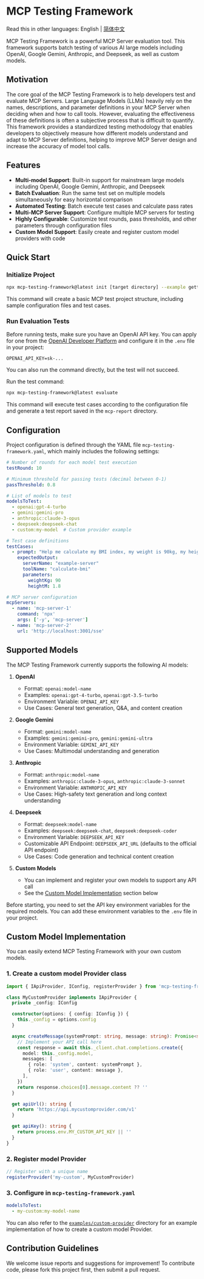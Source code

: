 # MCP Testing Framework

Read this in other languages: English | [简体中文](./README_zh-CN.MD)

MCP Testing Framework is a powerful MCP Server evaluation tool. This framework supports batch testing of various AI large models including OpenAI, Google Gemini, Anthropic, and Deepseek, as well as custom models.

## Motivation

The core goal of the MCP Testing Framework is to help developers test and evaluate MCP Servers. Large Language Models (LLMs) heavily rely on the names, descriptions, and parameter definitions in your MCP Server when deciding when and how to call tools. However, evaluating the effectiveness of these definitions is often a subjective process that is difficult to quantify. This framework provides a standardized testing methodology that enables developers to objectively measure how different models understand and adapt to MCP Server definitions, helping to improve MCP Server design and increase the accuracy of model tool calls.

## Features

- **Multi-model Support**: Built-in support for mainstream large models including OpenAI, Google Gemini, Anthropic, and Deepseek
- **Batch Evaluation**: Run the same test set on multiple models simultaneously for easy horizontal comparison
- **Automated Testing**: Batch execute test cases and calculate pass rates
- **Multi-MCP Server Support**: Configure multiple MCP servers for testing
- **Highly Configurable**: Customize test rounds, pass thresholds, and other parameters through configuration files
- **Custom Model Support**: Easily create and register custom model providers with code

## Quick Start

### Initialize Project

```bash
npx mcp-testing-framework@latest init [target directory] --example getting-started
```

This command will create a basic MCP test project structure, including sample configuration files and test cases.

### Run Evaluation Tests

Before running tests, make sure you have an OpenAI API key. You can apply for one from the [OpenAI Developer Platform](https://platform.openai.com/docs/overview) and configure it in the `.env` file in your project:

```
OPENAI_API_KEY=sk-...
```

You can also run the command directly, but the test will not succeed.

Run the test command:

```bash
npx mcp-testing-framework@latest evaluate
```

This command will execute test cases according to the configuration file and generate a test report saved in the `mcp-report` directory.

## Configuration

Project configuration is defined through the YAML file `mcp-testing-framework.yaml`, which mainly includes the following settings:

```yaml
# Number of rounds for each model test execution
testRound: 10

# Minimum threshold for passing tests (decimal between 0-1)
passThreshold: 0.8

# List of models to test
modelsToTest:
  - openai:gpt-4-turbo
  - gemini:gemini-pro
  - anthropic:claude-3-opus
  - deepseek:deepseek-chat
  - custom:my-model  # Custom provider example

# Test case definitions
testCases:
  - prompt: "Help me calculate my BMI index, my weight is 90kg, my height is 180cm"
    expectedOutput:
      serverName: "example-server"
      toolName: "calculate-bmi"
      parameters:
        weightKg: 90
        heightM: 1.8

# MCP server configuration
mcpServers:
  - name: 'mcp-server-1'
    command: 'npx'
    args: ['-y', 'mcp-server']
  - name: 'mcp-server-2'
    url: 'http://localhost:3001/sse'
```

## Supported Models

The MCP Testing Framework currently supports the following AI models:

1. **OpenAI**

   - Format: `openai:model-name`
   - Examples: `openai:gpt-4-turbo`, `openai:gpt-3.5-turbo`
   - Environment Variable: `OPENAI_API_KEY`
   - Use Cases: General text generation, Q&A, and content creation

2. **Google Gemini**

   - Format: `gemini:model-name`
   - Examples: `gemini:gemini-pro`, `gemini:gemini-ultra`
   - Environment Variable: `GEMINI_API_KEY`
   - Use Cases: Multimodal understanding and generation

3. **Anthropic**

   - Format: `anthropic:model-name`
   - Examples: `anthropic:claude-3-opus`, `anthropic:claude-3-sonnet`
   - Environment Variable: `ANTHROPIC_API_KEY`
   - Use Cases: High-safety text generation and long context understanding

4. **Deepseek**

   - Format: `deepseek:model-name`
   - Examples: `deepseek:deepseek-chat`, `deepseek:deepseek-coder`
   - Environment Variable: `DEEPSEEK_API_KEY`
   - Customizable API Endpoint: `DEEPSEEK_API_URL` (defaults to the official API endpoint)
   - Use Cases: Code generation and technical content creation

5. **Custom Models**
   - You can implement and register your own models to support any API call
   - See the [Custom Model Implementation](#custom-model-implementation) section below

Before starting, you need to set the API key environment variables for the required models. You can add these environment variables to the `.env` file in your project.

## Custom Model Implementation

You can easily extend MCP Testing Framework with your own custom models.

### 1. Create a custom model Provider class

```typescript
import { IApiProvider, IConfig, registerProvider } from 'mcp-testing-framework'

class MyCustomProvider implements IApiProvider {
  private _config: IConfig

  constructor(options: { config: IConfig }) {
    this._config = options.config
  }

  async createMessage(systemPrompt: string, message: string): Promise<string> {
    // Implement your API call here
    const response = await this._client.chat.completions.create({
      model: this._config.model,
      messages: [
        { role: 'system', content: systemPrompt },
        { role: 'user', content: message },
      ],
    })
    return response.choices[0].message.content ?? ''
  }

  get apiUrl(): string {
    return 'https://api.mycustomprovider.com/v1'
  }

  get apiKey(): string {
    return process.env.MY_CUSTOM_API_KEY || ''
  }
}
```

### 2. Register model Provider

```typescript
// Register with a unique name
registerProvider('my-custom', MyCustomProvider)
```

### 3. Configure in `mcp-testing-framework.yaml`

```yaml
modelsToTest:
  - my-custom:my-model-name
```

You can also refer to the [`examples/custom-provider`](./examples/custom-provider) directory for an example implementation of how to create a custom model Provider.

## Contribution Guidelines

We welcome issue reports and suggestions for improvement! To contribute code, please fork this project first, then submit a pull request.
